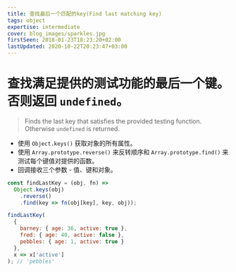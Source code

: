 ```yaml
---
title: 查找最后一个匹配的key(Find last matching key)
tags: object
expertise: intermediate
cover: blog_images/sparkles.jpg
firstSeen: 2018-01-23T18:23:20+02:00
lastUpdated: 2020-10-22T20:23:47+03:00
---
```


# 查找满足提供的测试功能的最后一个键。否则返回 `undefined`。
> Finds the last key that satisfies the provided testing function.
> Otherwise `undefined` is returned.

- 使用 `Object.keys()` 获取对象的所有属性。
- 使用 `Array.prototype.reverse()` 来反转顺序和 `Array.prototype.find()` 来测试每个键值对提供的函数。
- 回调接收三个参数 - 值、键和对象。

```js
const findLastKey = (obj, fn) =>
  Object.keys(obj)
    .reverse()
    .find(key => fn(obj[key], key, obj));
```

```js
findLastKey(
  {
    barney: { age: 36, active: true },
    fred: { age: 40, active: false },
    pebbles: { age: 1, active: true }
  },
  x => x['active']
); // 'pebbles'
```
